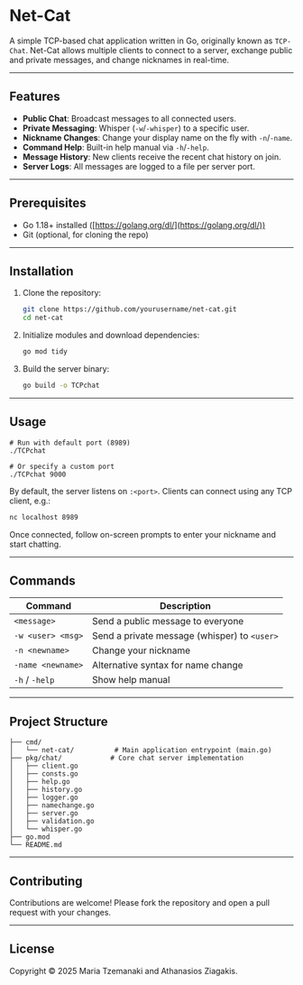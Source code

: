 # Net-Cat

A simple TCP-based chat application written in Go, originally known as `TCP-Chat`. Net-Cat allows multiple clients to connect to a server, exchange public and private messages, and change nicknames in real-time.

---

## Features

- **Public Chat**: Broadcast messages to all connected users.
- **Private Messaging**: Whisper (`-w`/`-whisper`) to a specific user.
- **Nickname Changes**: Change your display name on the fly with `-n`/`-name`.
- **Command Help**: Built-in help manual via `-h`/`-help`.
- **Message History**: New clients receive the recent chat history on join.
- **Server Logs**: All messages are logged to a file per server port.

---

## Prerequisites

- Go 1.18+ installed ([https://golang.org/dl/](https://golang.org/dl/))
- Git (optional, for cloning the repo)

---

## Installation

1. Clone the repository:
   ```bash
   git clone https://github.com/yourusername/net-cat.git
   cd net-cat
   ```
2. Initialize modules and download dependencies:
   ```bash
   go mod tidy
   ```
3. Build the server binary:
   ```bash
   go build -o TCPchat
   ```

---

## Usage

```
# Run with default port (8989)
./TCPchat

# Or specify a custom port
./TCPchat 9000
```

By default, the server listens on `:<port>`. Clients can connect using any TCP client, e.g.:

```bash
nc localhost 8989
```

Once connected, follow on-screen prompts to enter your nickname and start chatting.

---

## Commands

| Command           | Description                                  |
| ----------------- | -------------------------------------------- |
| `<message>`       | Send a public message to everyone            |
| `-w <user> <msg>` | Send a private message (whisper) to `<user>` |
| `-n <newname>`    | Change your nickname                         |
| `-name <newname>` | Alternative syntax for name change           |
| `-h` / `-help`    | Show help manual                             |

---

## Project Structure

```
├── cmd/
│   └── net-cat/          # Main application entrypoint (main.go)
├── pkg/chat/            # Core chat server implementation
│   ├── client.go
│   ├── consts.go
│   ├── help.go
│   ├── history.go
│   ├── logger.go
│   ├── namechange.go
│   ├── server.go
│   ├── validation.go
│   └── whisper.go
├── go.mod
└── README.md
```

---

## Contributing

Contributions are welcome! Please fork the repository and open a pull request with your changes.

---

## License

Copyright © 2025 Maria Tzemanaki and Athanasios Ziagakis.